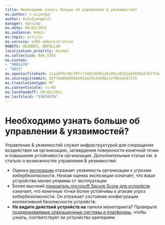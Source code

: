 ```yaml
---
title: Необходимо узнать больше об управлении & уязвимостей?
ms.author: v-aiyengar
author: AshaIyengar21
manager: dansimp
ms.date: 04/03/2021
ms.audience: Admin
ms.topic: article
ms.service: o365-administration
ROBOTS: NOINDEX, NOFOLLOW
localization_priority: Normal
ms.collection: Adm_O365
ms.custom:
- "9001470"
- "6033"
ms.openlocfilehash: 11aa8f9c34c70fcf14823606116c89ce92b2eb9935b6f677cba00529ded22648
ms.sourcegitcommit: b5f7da89a650d2915dc652449623c78be6247175
ms.translationtype: MT
ms.contentlocale: ru-RU
ms.lasthandoff: 08/05/2021
ms.locfileid: "53974574"
---
```

# <a name="need-to-know-more-on-threat--vulnerability-management"></a>Необходимо узнать больше об управлении & уязвимостей?

Управление & уязвимостей служит инфраструктурой для сокращения воздействия на организацию, затвердения поверхности конечной точки и повышения устойчивости организации. Дополнительные статьи см. в статьях о возможностях управления & уязвимостей:

- Оценка [экспозиции](https://docs.microsoft.com/windows/security/threat-protection/microsoft-defender-atp/tvm-exposure-score) отражает уязвимость организации к угрозам кибербезопасности. Низкая оценка экспозиции означает, что ваши устройства менее уязвимы от эксплуатации
- Более высокий [показатель microsoft Secure Score для устройств](https://docs.microsoft.com/windows/security/threat-protection/microsoft-defender-atp/tvm-microsoft-secure-score-devices) означает, что конечные точки более устойчивы к атакам угроз кибербезопасности. Он отражает состояние конфигурации коллективной безопасности устройств.
- **Не видите действий устройств на** панели мониторинга? Проверьте [поддерживаемые операционные системы и платформы,](https://docs.microsoft.com/windows/security/threat-protection/microsoft-defender-atp/tvm-supported-os) чтобы узнать, соответствует ли устройство критериям.
